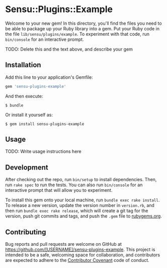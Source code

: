 # Sensu::Plugins::Example

Welcome to your new gem! In this directory, you'll find the files you need to be able to package up your Ruby library into a gem. Put your Ruby code in the file `lib/sensu/plugins/example`. To experiment with that code, run `bin/console` for an interactive prompt.

TODO: Delete this and the text above, and describe your gem

## Installation

Add this line to your application's Gemfile:

```ruby
gem 'sensu-plugins-example'
```

And then execute:

    $ bundle

Or install it yourself as:

    $ gem install sensu-plugins-example

## Usage

TODO: Write usage instructions here

## Development

After checking out the repo, run `bin/setup` to install dependencies. Then, run `rake spec` to run the tests. You can also run `bin/console` for an interactive prompt that will allow you to experiment.

To install this gem onto your local machine, run `bundle exec rake install`. To release a new version, update the version number in `version.rb`, and then run `bundle exec rake release`, which will create a git tag for the version, push git commits and tags, and push the `.gem` file to [rubygems.org](https://rubygems.org).

## Contributing

Bug reports and pull requests are welcome on GitHub at https://github.com/[USERNAME]/sensu-plugins-example. This project is intended to be a safe, welcoming space for collaboration, and contributors are expected to adhere to the [Contributor Covenant](http://contributor-covenant.org) code of conduct.


